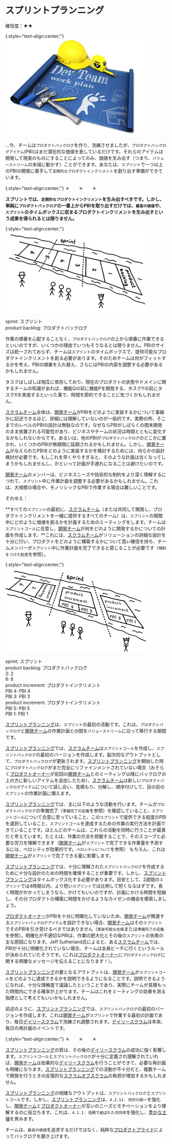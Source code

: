 # スプリントプランニング

確信度：★★

{:style="text-align:center;"}
![ch02_25_24_Sprint_Planning1](Images/ch02_25_24_Sprint_Planning1.png)

…今、チームは`プロダクトバックログ`​を作り、洗練させましたが、`プロダクトバックログアイテム`​ (PBI)はまだ潜在的な価値を表しているだけです。それらのアイテムは開発して現実のものにすることによってのみ、価値を生み出す（つまり、`バリューストリーム`の末端に動かす）ことができます。あなたは、​`スプリント`で一つ以上のPBIの開発に着手して`定期的なプロダクトインクリメント`​を創り出す準備ができています。

{:style="text-align:center;"}
＊　　＊　　＊

**スプリントでは、`定期的なプロダクトインクリメント`を生み出すべきです。しかし、単純に`プロダクトバックログ`の一番上からPBIを取り出すだけでは、​`最高の価値`や、`スプリント`のタイムボックスに収まるプロダクトインクリメントを生み出すという成果を得られるとは限りません。**

{:style="text-align:center;"}
![ch02_25_24_Sprint_Planning2](Images/ch02_25_24_Sprint_Planning2.png)

sprint: スプリント<br>product backlog: プロダクトバックログ

作業の順番を心配することなく、`プロダクトバックログ`の上から順番に作業できるといいのですが、いくつかの理由でいつもそうなるとは限りません。PBIのサイズは統一されておらず、チームは`スプリント`のタイムボックスで、提供可能なプロダクトインクリメントを創る必要があります。そのためチームは何がフィットするかを考え、PBIの順番を入れ替え、さらにはPBIの内容を調整する必要があるかもしれません。

タスクはしばしば相互に依存しており、現在のプロダクトの状態やドメインに関するチームの知識があれば、機能Qの前に機能Pを開発する、タスクYの前にタスクXを実施するといった事で、時間を節約できることに気づくかもしれません。

​[スクラムチーム](ch02_07_7_Scrum_Team.md)全体は、[開発チーム](ch02_14_14_Development_Team.md)がPBIをどのように実装するかについて事細かに記述できるほど、詳細には理解していないのが一般的です。実際の所、そこまでのレベルのPBIの設計は無駄なのです。なぜならPBIがしばらくの間未開発のまま放置される可能性があり、ビジネスやチームの状況は時間とともに変化するかもしれないからです。あるいは、他のPBIが`プロダクトバックログ`のどこかに置かれ、いくつかのPBIが無期限に延期されるかもしれません。しかし、[開発チーム](ch02_14_14_Development_Team.md)が与えられたPBIをどのように実装するかを検討するためには、何らかの設計検討が必要です。もしこれを早くやりすぎると、そのような計画は古くなってしまうかもしれませんし、かといって計画が手遅れになることは避けたいのです。

[開発チーム](ch02_14_14_Development_Team.md)のメンバーは、ビジネスニーズや技術的な制約をより深く理解するにつれて、`スプリント`中に作業計画を調整する必要があるかもしれません。これは、大規模の場合や、モノリシックなPBIで作業する場合は難しいことです。

それゆえ：

**すべての`スプリント`の最初に、[スクラムチーム](ch02_07_7_Scrum_Team.md)（または共同して開発し、プロダクトインクリメントを一緒に提供するすべてのチーム）は、`スプリント`の期間中にどのように価値を創るかを計画するためのミーティングをします。チームは`スプリントゴール`​に合意し、[開発チーム](ch02_14_14_Development_Team.md)が何をどのように開発するかについての計画を作成します。**これには、[スクラムチーム](ch02_07_7_Scrum_Team.md)がソリューションの詳細な設計を十分に行い、プロダクトをどのように構築するかについて高い確信を持ち、チームメンバーが`スプリント`中に作業計画を完了できると感じることが必要です（`傾斜をつけた粒度`を参照）。

{:style="text-align:center;"}
![ch02_25_24_Sprint_Planning3](Images/ch02_25_24_Sprint_Planning3.png)

sprint: スプリント<br>product backlog: プロダクトバックログ<br>2: 2<br>6: 6<br>product increment: プロダクトインクリメント<br>PBI 4: PBI 4<br>PBI 3: PBI 3<br>product increment: プロダクトインクリメント<br>PBI 5: PBI 5<br>PBI 1: PBI 1

[スプリントプランニング](ch02_25_24_Sprint_Planning.md)は、`スプリント`の最初の活動です。これは、`プロダクトバックログ`と[開発チーム](ch02_14_14_Development_Team.md)の作業計画との間を`バリューストリーム`に沿って移行する期間です。

[スプリントプランニング](ch02_25_24_Sprint_Planning.md)では、[スクラムチーム](ch02_07_7_Scrum_Team.md)は`スプリントゴール`を作成し、`スプリントバックログ`の最初のバージョンを作成します。副次的なアウトプットとして、`プロダクトバックログ`が更新されます。[スプリントプランニング](ch02_25_24_Sprint_Planning.md)を開始した時に`プロダクトバックログ`がまだ完全にリファインメントされていない場合（おそらく[プロダクトオーナー](ch02_11_11_Product_Owner.md)​が前回の[開発チーム](ch02_14_14_Development_Team.md)とのミーティング以降にバックログの上の方に新しいアイテムを追加したため）、[スクラムチーム](ch02_07_7_Scrum_Team.md)は新しい`プロダクトバックログアイテム`について話し合い、見積もり、分解し、順序付けして、目の前の`スプリント`の作業計画に備えます。

[スプリントプランニング](ch02_25_24_Sprint_Planning.md)では、主に以下のような活動を行います。チームが`プロダクトバックログ`の準備完了（`準備完了の定義`を参照）を確認していること、`スプリントゴール`について合意に至っていること、この`スプリント`で提供できる程度のPBIを選択していること、`スプリントゴール`を達成するための作業の実行方法を計画できていることです。ほとんどのチームは、これらの活動を同時に行うことが最善だと考えています。たとえば、作業の方法を把握することで、そのスコープと必要な労力を理解できます（[開発チーム](ch02_14_14_Development_Team.md)が`スプリント`で完了できる作業量を予測するには、ベロシティが効果的です。`ベロシティについて`を参照） もちろん、これは[開発チーム](ch02_14_14_Development_Team.md)が`スプリント`で完了できる量に影響します。

[スプリントプランニング](ch02_25_24_Sprint_Planning.md)では、十分に理解された`スプリントバックログ`を作成するために十分な設計のための時間を確保することが重要です。しかし、[スプリントプランニング](ch02_25_24_Sprint_Planning.md)はタイムボックス化する必要があります。目安として、2週間の`スプリント`では4時間以内、より短い`スプリント`では比例して短くなるはずです。長く時間がかかってしまうなら、かけてもいいのですが、計画にかける時間を短縮し、その分プロダクトの構築に時間をかけるようなカイゼンの機会を模索しましょう。

[プロダクトオーナー](ch02_11_11_Product_Owner.md)がPBIを十分に明確化していないため、[開発チーム](ch02_14_14_Development_Team.md)が関連する`スプリントバックログアイテム`を設計できない場合、[開発チーム](ch02_14_14_Development_Team.md)はその`スプリント`でそのPBIを引き受けるべきではありません（`実装可能な仕様`または`準備完了の定義`を参照）。明確化が不適切なPBIは、作業の肥大化とその後の`スプリント`の失敗の主な原因になります。Jeff Sutherland氏によると、ある[スクラムチーム](ch02_07_7_Scrum_Team.md)では、PBIが十分に明確化されていない場合、チームは全員ビーチに行くというルールが決められていたそうです。(これは[プロダクトオーナー](ch02_11_11_Product_Owner.md)に`プロダクトバックログ`に関する明確なメッセージを伝えることになります！）。

[スプリントプランニング](ch02_25_24_Sprint_Planning.md)の要となるアウトプットは、[開発チーム](ch02_14_14_Development_Team.md)が`スプリントゴール`をどのように達成できるかを説明できるようになることです。説明できるようになれば、十分な理解度で議論したということであり、実際にチームが見積もった時間内にできる確率が上がります。チームはこれをミーティングの効果を測る指標として考えてもいいかもしれません。

前述のように、[スプリントプランニング](ch02_25_24_Sprint_Planning.md)では、`スプリントバックログ`の最初のバージョンを作成します。これは[開発チーム](ch02_14_14_Development_Team.md)が`スプリント`で作業する最初の計画であり、毎日[デイリースクラム](ch02_30_29_Daily_Scrum.md)で洗練され調整されます。[デイリースクラム](ch02_30_29_Daily_Scrum.md)は本来、毎日の再計画のイベントです。

{:style="text-align:center;"}
＊　　＊　　＊

[スプリントプランニング](ch02_25_24_Sprint_Planning.md)の質は、その後の[デイリースクラム](ch02_30_29_Daily_Scrum.md)の成功に強く影響します。`スプリントゴール`と`スプリントバックログ`が十分に定義され理解されていれば、[開発チーム](ch02_14_14_Development_Team.md)は効果的な[デイリースクラム](ch02_30_29_Daily_Scrum.md)を行うことができて、必要な再計画も明確になります。[スプリントプランニング](ch02_25_24_Sprint_Planning.md)での活動が不十分だと、複数チームで開発を行うときの反復的な[スクラムオブスクラム](ch02_35_34_Scrum_of_Scrums.md)の負担が増加するかもしれません。

[スプリントプランニング](ch02_25_24_Sprint_Planning.md)の明確なアウトプットは、`スプリントバックログ`と`スプリントゴール`です。しかし、[スプリントプランニング](ch02_25_24_Sprint_Planning.md)は、`4.2.12. 目的の統一`を強化し、[開発チーム](ch02_14_14_Development_Team.md)と[プロダクトオーナー](ch02_11_11_Product_Owner.md)が互いのニーズとモチベーションをより理解するのに役立ちます。これは、`4.1.1. 信頼で結ばれた共同体`を強化し、[豊かな土壌](ch02_03_3_Fertile_Soil.md)​を育みます。

チームは、`最高の価値`を追求するだけではなく、純粋な[プロダクトプライド](ch02_39_38_Product_Pride.md)によってバックログを磨き上げます。

